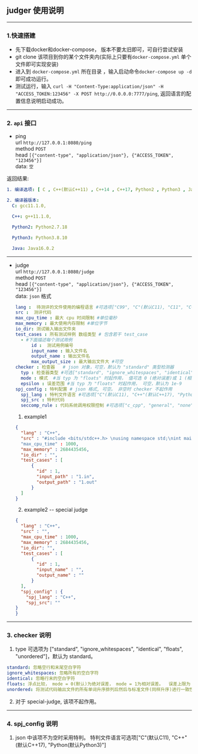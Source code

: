 ## judger 使用说明

***

### 1.快速搭建

+ 先下载docker和docker-compose， 版本不要太旧即可，可自行尝试安装
+ git clone 该项目到你的某个文件夹内(实际上只要有```docker-compose.yml``` 单个文件即可实现安装)
+ 进入到 ```docker-compose.yml``` 所在目录 ，输入启动命令```docker-compose up -d```即可成功运行。
+ 测试运行，输入 ```curl -H "Content-Type:application/json" -H "ACCESS_TOKEN:123456" -X POST http://0.0.0.0:7777/ping```,
  返回语言的配置信息说明启动成功。

***

### 2. ```api``` 接口

+ ping  
  url ```http://127.0.0.1:8080/ping```  
  method ```POST```  
  head ```[{"content-type", "application/json"}, {"ACCESS_TOKEN", "123456"}]```  
  data: ```空```

返回结果:

```yaml
1. 编译选项: [ C , C++(默认C++11) , C++14 , C++17, Python2 , Python3 , Java ]

2. 编译器版本:
  C: gcc11.1.0,

  C++: g++11.1.0,

  Python2: Python2.7.18

  Python3: Python3.8.10

  Java: Java16.0.2
```

***

+ judge  
  url ```http://127.0.0.1:8080/judge```  
  method ```POST```  
  head ```[{"content-type", "application/json"}, {"ACCESS_TOKEN", "123456"}]```  
  data: ```json``` 格式
    ```yaml
  lang :  待测评的文件使用的编程语言 #可选项["C99", "C"(默认C11), "C11", "C++"(默认C++11), "C++11", "C++14", "C++17", Python2, Python3, Java]
  src :  测评代码 
  max_cpu_time : 最大 cpu 时间限制 #单位毫秒
  max_memory : 最大使用内存限制 #单位字节
  io_dir: 测试输入输出文件夹
  test_cases : 所有测试样例 数组类型 # 包含若干 test_case
      - #下面描述每个测试用例
          id :  测试用例编号
          input_name : 输入文件名 
          output_name : 输出文件名
          max_output_size : 最大输出文件大 #可空 
  checker : 检查器   # json 对象，可空，默认为 "standard" 类型检测器
      typ : 检查器类型 #可选["standard", "ignore_whitespaces", "identical", "floats", "unordered"]
      mode : 模式  #当 typ 为 "floats" 时起作用， 值可选 0 (绝对误差)或 1 (相对)，可空，默认为 0
      epsilon : 误差范围 #当 typ 为 "floats" 时起作用， 可空，默认为 1e-9
  spj_config : 特判配置 # json 格式, 可空。 非空时 checker 不起作用
      spj_lang : 特判文件语言 #可选项["C"(默认C11), "C++"(默认C++17), "Python(默认Python3)"]
      spj_src : 特判代码  
      seccomp_rule : 代码系统调用权限控制 #可选项["c_cpp", "general", "none"]。 建议为空, 由测评机根据语言决定
   ```
    1. example1
  ```json
  {
    "lang" : "C++",
    "src" : "#include <bits/stdc++.h> \nusing namespace std;\nint main() { \nint a, b; \ncin >> a >> b;\ncout << a + b << endl;\nreturn 0;}"
    "max_cpu_time" : 1000,
    "max_memory" : 2684435456,
    "io_dir" : "",
    "test_cases" : [
        {
          "id" : 1,
          "input_path" : "1.in",
          "output_path" : "1.out"
        }
    ]
  }
  ```
    2. example2 -- special judge
  ```json
  {
    "lang" : "C++",
    "src" : "",
    "max_cpu_time" : 1000,
    "max_memory" : 2684435456,
    "io_dir": "",
    "test_cases" : [
        {
          "id" : 1,
          "input_name" : "",
          "output_name" : ""
        }
    ],
    "spj_config" : {
      "spj_lang" : "C++",
      "spj_src": ""
  }
  }
   ```

***

### 3. checker 说明

1. type 可选项为 ["standard", "ignore_whitespaces",  "identical", "floats", "unordered"]，默认为 standard。

```yaml
standard: 忽略空行和末尾空白字符
ignore_whitespaces: 忽略所有的空白字符
identical: 忽略行末的空白字符
floats: 浮点比较， mode = 0(默认)为绝对误差， mode = 1为相对误差。  误差上限为 episilon(默认为1e-9)。 对于比较文件的数字部分会采用对应的误差，非数字部分会进行一致性比较。
unordered: 将测试代码输出文件的所有单词升序排列后然后与标准文件(同样升序)进行一致性比较。
```

2. 对于 special-judge, 该项不起作用。

***

### 4. spj_config 说明

1. json 中该项不为空时采用特判。 特判文件语言可选项["C"(默认C11), "C++"(默认C++17), "Python(默认Python3)"]